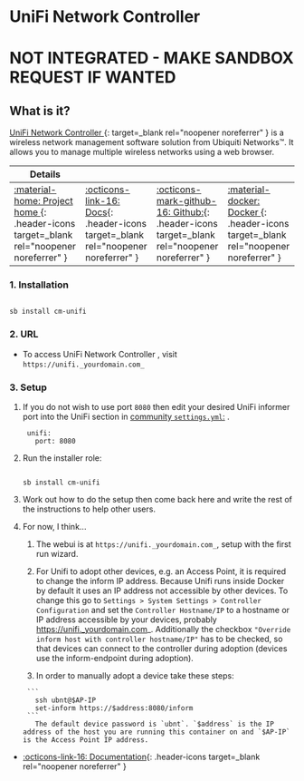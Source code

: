 # UniFi Network Controller

# **NOT INTEGRATED - MAKE SANDBOX REQUEST IF WANTED**

## What is it?

[UniFi Network Controller ](https://www.ui.com/){: target=_blank rel="noopener noreferrer" } is a wireless network management
software solution from Ubiquiti Networks™. It allows you to manage multiple wireless networks using a web browser.

| Details     |             |             |             |
|-------------|-------------|-------------|-------------|
| [:material-home: Project home ](https://www.ui.com/){: .header-icons target=_blank rel="noopener noreferrer" } | [:octicons-link-16: Docs](http://documentation.ubnt.com/UniFi){: .header-icons target=_blank rel="noopener noreferrer" } | [:octicons-mark-github-16: Github:](https://hub.docker.com/r/linuxserver/unifi-controller){: .header-icons target=_blank rel="noopener noreferrer" } | [:material-docker: Docker ](https://hub.docker.com/r/linuxserver/unifi-controller){: .header-icons target=_blank rel="noopener noreferrer" }|

### 1. Installation

``` shell

sb install cm-unifi

```

### 2. URL

- To access UniFi Network Controller , visit `https://unifi._yourdomain.com_`

### 3. Setup

1. If you do not wish to use port `8080` then edit your desired UniFi informer port into the UniFi section in [community `settings.yml`:](../../community/settings.md) .

   ``` { .yaml }
    unifi:
      port: 8080
   ```

2. Run the installer role:

    ``` { .shell }

    sb install cm-unifi

    ```

3. Work out how to do the setup then come back here and write the rest of the instructions to help other users.

4. For now, I think...
      1. The webui is at `https://unifi._yourdomain.com_`, setup with the first run wizard.

      2. For Unifi to adopt other devices, e.g. an Access Point, it is required to change the inform IP address. Because Unifi runs inside Docker by default it uses an IP address not accessible by other devices. To change this go to `Settings > System Settings > Controller Configuration` and set the `Controller Hostname/IP` to a hostname or IP address accessible by your devices, probably https://unifi._yourdomain.com_. Additionally the checkbox `"Override inform host with controller hostname/IP"` has to be checked, so that devices can connect to the controller during adoption (devices use the inform-endpoint during adoption).

      3. In order to manually adopt a device take these steps:

        ```
          ssh ubnt@$AP-IP
          set-inform https://$address:8080/inform
        ```
          The default device password is `ubnt`. `$address` is the IP address of the host you are running this container on and `$AP-IP` is the Access Point IP address.


- [:octicons-link-16: Documentation](http://documentation.ubnt.com/UniFi){: .header-icons target=_blank rel="noopener noreferrer" }
